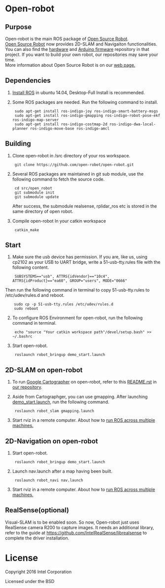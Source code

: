 # Open-robot



## Purpose
Open-robot is the main ROS package of [Open Source Robot](https://github.com/open-robot).  
[Open Source Robot](https://github.com/open-robot) now provides 2D-SLAM and Navigaiton functionalities. You can also find the [hardware](https://github.com/open-robot/Hardware) and [Arduino firmware](https://github.com/open-robot/ArduinoFirmware) repository in that project. If you want to build your own robot, our repositories may save your time.  
More information about Open Source Robot is on our [web page.](http://www.ros-robot.com/)


## Dependencies
1. [Install ROS](http://wiki.ros.org/indigo/Installation/Ubuntu) in ubuntu 14.04, Desktop-Full Install is recommended.  	
2. Some ROS packages are needed. Run the following command to install.

		sudo apt-get install ros-indigo-joy ros-indigo-smart-battery-msgs 
		sudo apt-get install ros-indigo-gmapping ros-indigo-robot-pose-ekf ros-indigo-map-server
		sudo apt-get install ros-indigo-costmap-2d ros-indigo-dwa-local-planner ros-indigo-move-base ros-indigo-amcl

## Building
1. Clone open-robot in /src directory of your ros workspace.

		git clone https://github.com/open-robot/open-robot.git

2. Several ROS packages are maintained in git sub module, use the following command to fetch the source code.

		cd src/open_robot
		git submodule init
		git submodule update
	After success, the submodule realsense, rplidar_ros etc is stored in the same directory of open robot.

3. Compile open-robot In your catkin workspace

		catkin_make


## Start
1. Make sure the usb device has permission.   If you are, like us, using cp2102 as your USB to UART bridge, write a 51-usb-tty.rules file with the following content.

		SUBSYSTEMS=="usb", ATTRS{idVendor}=="10c4", ATTRS{idProduct}=="ea60", GROUP="users", MODE="0666"

 Then run the following command in terminal to copy 51-usb-tty.rules to /etc/udev/rules.d and reboot.

		sudo cp -p 51-usb-tty.rules /etc/udev/rules.d
		sudo reboot
 
2. To configure ROS Environment for open-robot, run the following command in terminal.

		echo "source "Your catkin workspace path"/devel/setup.bash" >> ~/.bashrc
	
3. Start open-robot.

		roslaunch robot_bringup demo_start.launch


## 2D-SLAM on open-robot

1. To run [Google Cartographer](https://github.com/googlecartographer/cartographer_ros) on open-robot, refer to this [README.rst](https://github.com/open-robot/cartographer_ros/blob/open-robot/README.rst) in [our repository](https://github.com/open-robot/cartographer_ros).  

2. Aside from Cartographger, you can use gmapping. After launching [demo_start.launch](https://github.com/open-robot/open-robot/blob/master/robot_bringup/launch/demo_start.launch), run the following command.

		roslaunch robot_slam gmapping.launch

3. Start rviz in a remote computer. About how to [run ROS across multiple machines.](http://wiki.ros.org/ROS/Tutorials/MultipleMachines)


## 2D-Navigation on open-robot
1. Start open-robot.

		roslaunch robot_bringup demo_start.launch

2. Launch nav.launch after a map having been built.
 
		roslaunch robot_navi nav.launch

3. Start rviz in a remote computer. About how to [run ROS across multiple machines.](http://wiki.ros.org/ROS/Tutorials/MultipleMachines)



## RealSense(optional)

Visual-SLAM is to be enabled soon. So now, Open-robot just uses RealSense camera R200 to capture images. It needs an additional library, refer to the guide at
	 https://github.com/IntelRealSense/librealsense
to complete the driver installation.


# License

Copyright 2016 Intel Corporation

Licensed under the BSD
